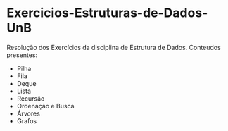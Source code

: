 # Exercicios-Estruturas-de-Dados-UnB
Resolução dos Exercícios da disciplina de Estrutura de Dados.
Conteudos presentes:
- Pilha
- Fila
- Deque
- Lista
- Recursão
- Ordenação e Busca
- Árvores
- Grafos
